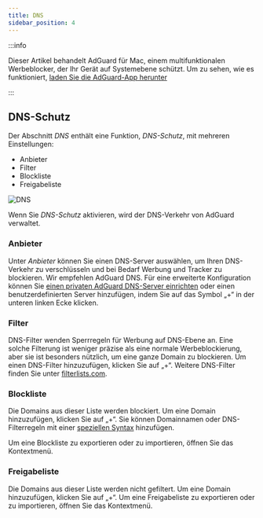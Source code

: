 ```yaml
---
title: DNS
sidebar_position: 4
---
```


:::info

Dieser Artikel behandelt AdGuard für Mac, einem multifunktionalen Werbeblocker, der Ihr Gerät auf Systemebene schützt. Um zu sehen, wie es funktioniert, [laden Sie die AdGuard-App herunter](https://agrd.io/download-kb-adblock)

:::

## DNS-Schutz

Der Abschnitt _DNS_ enthält eine Funktion, _DNS-Schutz_, mit mehreren Einstellungen:

- Anbieter
- Filter
- Blockliste
- Freigabeliste

![DNS](https://cdn.adtidy.org/content/kb/ad_blocker/mac/dns.png)

Wenn Sie _DNS-Schutz_ aktivieren, wird der DNS-Verkehr von AdGuard verwaltet.

### Anbieter

Unter _Anbieter_ können Sie einen DNS-Server auswählen, um Ihren DNS-Verkehr zu verschlüsseln und bei Bedarf Werbung und Tracker zu blockieren. Wir empfehlen AdGuard DNS. Für eine erweiterte Konfiguration können Sie [einen privaten AdGuard DNS-Server einrichten](https://adguard-dns.io/welcome.html) oder einen benutzerdefinierten Server hinzufügen, indem Sie auf das Symbol „+“ in der unteren linken Ecke klicken.

### Filter

DNS-Filter wenden Sperrregeln für Werbung auf DNS-Ebene an. Eine solche Filterung ist weniger präzise als eine normale Werbeblockierung, aber sie ist besonders nützlich, um eine ganze Domain zu blockieren. Um einen DNS-Filter hinzuzufügen, klicken Sie auf „+“. Weitere DNS-Filter finden Sie unter [filterlists.com](https://filterlists.com/).

### Blockliste

Die Domains aus dieser Liste werden blockiert. Um eine Domain hinzuzufügen, klicken Sie auf „+“. Sie können Domainnamen oder DNS-Filterregeln mit einer [speziellen Syntax](https://adguard-dns.io/kb/general/dns-filtering-syntax/) hinzufügen.

Um eine Blockliste zu exportieren oder zu importieren, öffnen Sie das Kontextmenü.

### Freigabeliste

Die Domains aus dieser Liste werden nicht gefiltert. Um eine Domain hinzuzufügen, klicken Sie auf „+“. Um eine Freigabeliste zu exportieren oder zu importieren, öffnen Sie das Kontextmenü.
